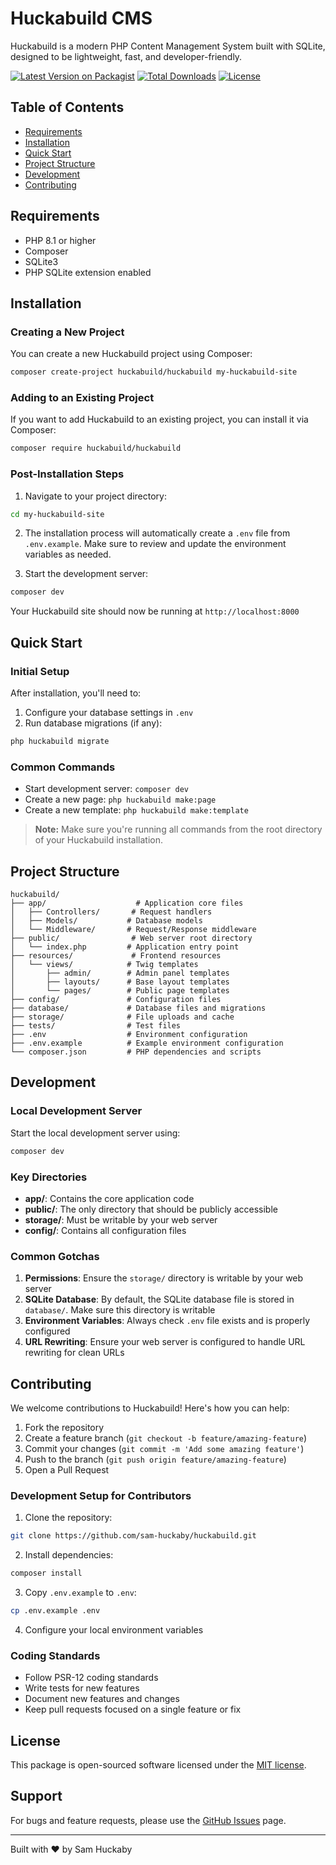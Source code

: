 # Huckabuild CMS

Huckabuild is a modern PHP Content Management System built with SQLite, designed to be lightweight, fast, and developer-friendly.

[![Latest Version on Packagist](https://img.shields.io/packagist/v/huckabuild/huckabuild.svg?style=flat-square)](https://packagist.org/packages/huckabuild/huckabuild)
[![Total Downloads](https://img.shields.io/packagist/dt/huckabuild/huckabuild.svg?style=flat-square)](https://packagist.org/packages/huckabuild/huckabuild)
[![License](https://img.shields.io/packagist/l/huckabuild/huckabuild.svg?style=flat-square)](https://packagist.org/packages/huckabuild/huckabuild)

## Table of Contents
- [Requirements](#requirements)
- [Installation](#installation)
- [Quick Start](#quick-start)
- [Project Structure](#project-structure)
- [Development](#development)
- [Contributing](#contributing)

## Requirements

- PHP 8.1 or higher
- Composer
- SQLite3
- PHP SQLite extension enabled

## Installation

### Creating a New Project

You can create a new Huckabuild project using Composer:

```bash
composer create-project huckabuild/huckabuild my-huckabuild-site
```

### Adding to an Existing Project

If you want to add Huckabuild to an existing project, you can install it via Composer:

```bash
composer require huckabuild/huckabuild
```

### Post-Installation Steps

1. Navigate to your project directory:
```bash
cd my-huckabuild-site
```

2. The installation process will automatically create a `.env` file from `.env.example`. Make sure to review and update the environment variables as needed.

3. Start the development server:
```bash
composer dev
```

Your Huckabuild site should now be running at `http://localhost:8000`

## Quick Start

### Initial Setup

After installation, you'll need to:

1. Configure your database settings in `.env`
2. Run database migrations (if any):
```bash
php huckabuild migrate
```

### Common Commands

- Start development server: `composer dev`
- Create a new page: `php huckabuild make:page`
- Create a new template: `php huckabuild make:template`

> **Note:** Make sure you're running all commands from the root directory of your Huckabuild installation.

## Project Structure 

```
huckabuild/
├── app/                    # Application core files
│   ├── Controllers/       # Request handlers
│   ├── Models/           # Database models
│   └── Middleware/       # Request/Response middleware
├── public/                # Web server root directory
│   └── index.php         # Application entry point
├── resources/             # Frontend resources
│   └── views/            # Twig templates
│       ├── admin/        # Admin panel templates
│       ├── layouts/      # Base layout templates
│       └── pages/        # Public page templates
├── config/               # Configuration files
├── database/             # Database files and migrations
├── storage/              # File uploads and cache
├── tests/                # Test files
├── .env                  # Environment configuration
├── .env.example          # Example environment configuration
└── composer.json         # PHP dependencies and scripts
```

## Development

### Local Development Server

Start the local development server using:
```bash
composer dev
```

### Key Directories

- **app/**: Contains the core application code
- **public/**: The only directory that should be publicly accessible
- **storage/**: Must be writable by your web server
- **config/**: Contains all configuration files

### Common Gotchas

1. **Permissions**: Ensure the `storage/` directory is writable by your web server
2. **SQLite Database**: By default, the SQLite database file is stored in `database/`. Make sure this directory is writable
3. **Environment Variables**: Always check `.env` file exists and is properly configured
4. **URL Rewriting**: Ensure your web server is configured to handle URL rewriting for clean URLs

## Contributing

We welcome contributions to Huckabuild! Here's how you can help:

1. Fork the repository
2. Create a feature branch (`git checkout -b feature/amazing-feature`)
3. Commit your changes (`git commit -m 'Add some amazing feature'`)
4. Push to the branch (`git push origin feature/amazing-feature`)
5. Open a Pull Request

### Development Setup for Contributors

1. Clone the repository:
```bash
git clone https://github.com/sam-huckaby/huckabuild.git
```

2. Install dependencies:
```bash
composer install
```

3. Copy `.env.example` to `.env`:
```bash
cp .env.example .env
```

4. Configure your local environment variables

### Coding Standards

- Follow PSR-12 coding standards
- Write tests for new features
- Document new features and changes
- Keep pull requests focused on a single feature or fix

## License

This package is open-sourced software licensed under the [MIT license](https://opensource.org/licenses/MIT).

## Support

For bugs and feature requests, please use the [GitHub Issues](https://github.com/sam-huckaby/huckabuild/issues) page.

---

Built with ♥ by Sam Huckaby

